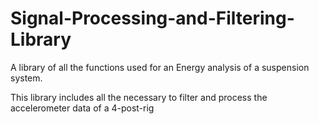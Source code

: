 # Signal-Processing-and-Filtering-Library
A library of all the functions used for an Energy analysis of a suspension system.

This library includes all the necessary to filter and process the accelerometer data of a 4-post-rig


